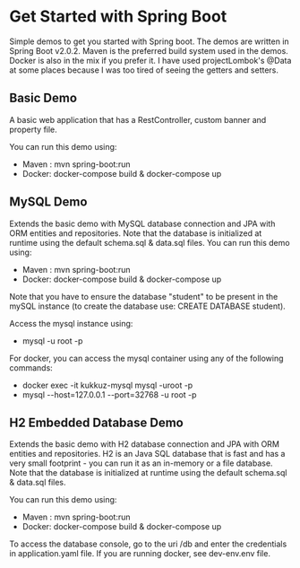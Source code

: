 # Get Started with Spring Boot

Simple demos to get you started with Spring boot. The demos are written in Spring Boot v2.0.2. Maven is the preferred build system used in the demos. Docker is also in the mix if you prefer it. I have used projectLombok's @Data at some places because I was too tired of seeing the getters and setters.

## Basic Demo

A basic web application that has a RestController, custom banner and property file. 

You can run this demo using:
- Maven : mvn spring-boot:run
- Docker: docker-compose build & docker-compose up

## MySQL Demo

Extends the basic demo with MySQL database connection and JPA with ORM entities and repositories. Note that the database is initialized at runtime using the default schema.sql & data.sql files. You can run this demo using:
- Maven : mvn spring-boot:run
- Docker: docker-compose build & docker-compose up

Note that you have to ensure the database "student" to be present in the mySQL instance (to create the database use: CREATE DATABASE student). 

Access the mysql instance using:
- mysql -u root -p

For docker, you can access the mysql container using any of the following commands:
- docker exec -it kukkuz-mysql mysql -uroot -p
- mysql --host=127.0.0.1 --port=32768 -u root -p

## H2 Embedded Database Demo

Extends the basic demo with H2 database connection and JPA with ORM entities and repositories. H2 is an Java SQL database that is fast and has a very small footprint - you can run it as an in-memory or a file database. Note that the database is initialized at runtime using the default schema.sql & data.sql files. 

You can run this demo using:
- Maven : mvn spring-boot:run
- Docker: docker-compose build & docker-compose up

To access the database console, go to the uri /db and enter the credentials in application.yaml file. If you are running docker, see dev-env.env file.
